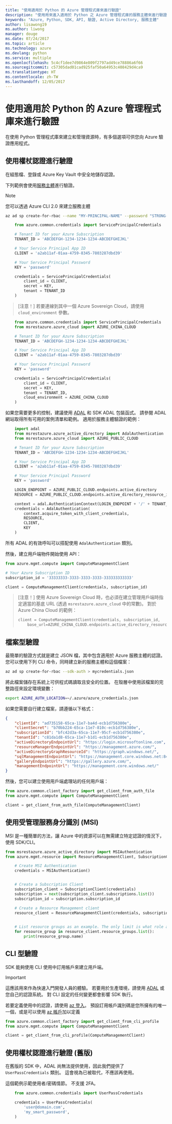 ```yaml
---
title: "使用適用於 Python 的 Azure 管理程式庫來進行驗證"
description: "使用用來進入適用於 Python 之 Azure 管理程式庫的服務主體來進行驗證"
keywords: "Azure, Python, SDK, API, 驗證, Active Directory, 服務主體"
author: lisawong19
ms.author: liwong
manager: douge
ms.date: 07/24/2017
ms.topic: article
ms.technology: azure
ms.devlang: python
ms.service: multiple
ms.openlocfilehash: 5c4cf1dee7d9864e809f2797ad49ce78886a6f66
ms.sourcegitcommit: c57305dad01cad925faf50a64953c408429d4ca9
ms.translationtype: HT
ms.contentlocale: zh-TW
ms.lasthandoff: 12/05/2017
---
```

# <a name="authenticate-with-the-azure-management-libraries-for-python"></a>使用適用於 Python 的 Azure 管理程式庫來進行驗證

在使用 Python 管理程式庫來建立和管理資源時，有多個選項可供您向 Azure 驗證應用程式。

## <a name="mgmt-auth-token"></a>使用權杖認證進行驗證

在組態檔、登錄或 Azure Key Vault 中安全地儲存認證。

下列範例會使用[服務主體](https://docs.microsoft.com/cli/azure/create-an-azure-service-principal-azure-cli?toc=%2fazure%2fazure-resource-manager%2ftoc.json)進行驗證。

> [!NOTE]
> 您可以透過 Azure CLI 2.0 來建立服務主體
> ```bash
> az ad sp create-for-rbac --name "MY-PRINCIPAL-NAME" --password "STRONG-SECRET-PASSWORD"
> ```

```python
    from azure.common.credentials import ServicePrincipalCredentials

    # Tenant ID for your Azure Subscription
    TENANT_ID = 'ABCDEFGH-1234-1234-1234-ABCDEFGHIJKL'

    # Your Service Principal App ID
    CLIENT = 'a2ab11af-01aa-4759-8345-7803287dbd39'

    # Your Service Principal Password
    KEY = 'password'

    credentials = ServicePrincipalCredentials(
        client_id = CLIENT,
        secret = KEY,
        tenant = TENANT_ID
    )
```

> [注意！] 若要連線到其中一個 Azure Sovereign Cloud，請使用 `cloud_environment` 參數。

```python
    from azure.common.credentials import ServicePrincipalCredentials
    from msrestazure.azure_cloud import AZURE_CHINA_CLOUD

    # Tenant ID for your Azure Subscription
    TENANT_ID = 'ABCDEFGH-1234-1234-1234-ABCDEFGHIJKL'

    # Your Service Principal App ID
    CLIENT = 'a2ab11af-01aa-4759-8345-7803287dbd39'

    # Your Service Principal Password
    KEY = 'password'

    credentials = ServicePrincipalCredentials(
        client_id = CLIENT,
        secret = KEY,
        tenant = TENANT_ID,
        cloud_environment = AZURE_CHINA_CLOUD
    )
```

如果您需要更多的控制，建議使用 [ADAL](https://github.com/AzureAD/azure-activedirectory-library-for-python) 和 SDK ADAL 包裝函式。 請參閱 ADAL 網站取得所有可用的案例清單和範例。 適用於服務主體驗證的範例：

```python
    import adal
    from msrestazure.azure_active_directory import AdalAuthentication
    from msrestazure.azure_cloud import AZURE_PUBLIC_CLOUD

    # Tenant ID for your Azure Subscription
    TENANT_ID = 'ABCDEFGH-1234-1234-1234-ABCDEFGHIJKL'

    # Your Service Principal App ID
    CLIENT = 'a2ab11af-01aa-4759-8345-7803287dbd39'

    # Your Service Principal Password
    KEY = 'password'

    LOGIN_ENDPOINT = AZURE_PUBLIC_CLOUD.endpoints.active_directory
    RESOURCE = AZURE_PUBLIC_CLOUD.endpoints.active_directory_resource_id

    context = adal.AuthenticationContext(LOGIN_ENDPOINT + '/' + TENANT_ID)
    credentials = AdalAuthentication(
        context.acquire_token_with_client_credentials,
        RESOURCE,
        CLIENT,
        KEY
    )
```

所有 ADAL 的有效呼叫可以搭配使用 `AdalAuthentication` 類別。

然後，建立用戶端物件開始使用 API：

```python
from azure.mgmt.compute import ComputeManagementClient

# Your Azure Subscription ID
subscription_id = '33333333-3333-3333-3333-333333333333'

client = ComputeManagementClient(credentials, subscription_id)
```

> [注意！] 使用 Azure Sovereign Cloud 時，也必須在建立管理用戶端時指定適當的基底 URL (透過 `msrestazure.azure_cloud` 中的常數)。 對於 Azure China Cloud 的範例：
> ```python
> client = ComputeManagementClient(credentials, subscription_id,
>     base_url=AZURE_CHINA_CLOUD.endpoints.active_directory_resource_id)
> ```


## <a name="mgmt-auth-file"></a>檔案型驗證

最簡單的驗證方式就是建立 JSON 檔，其中包含適用於 Azure 服務主體的認證。 您可以使用下列 CLI 命令，同時建立新的服務主體和這個檔案：

```bash
az ad sp create-for-rbac --sdk-auth > mycredentials.json
```

將此檔案儲存在系統上可供程式碼讀取且安全的位置。 在殼層中使用該檔案的完整路徑來設定環境變數：

```bash
export AZURE_AUTH_LOCATION=~/.azure/azure_credentials.json
```

如果您需要自行建立檔案，請遵循以下格式：

```json
{
    "clientId": "ad735158-65ca-11e7-ba4d-ecb1d756380e",
    "clientSecret": "b70bb224-65ca-11e7-810c-ecb1d756380e",
    "subscriptionId": "bfc42d3a-65ca-11e7-95cf-ecb1d756380e",
    "tenantId": "c81da1d8-65ca-11e7-b1d1-ecb1d756380e",
    "activeDirectoryEndpointUrl": "https://login.microsoftonline.com",
    "resourceManagerEndpointUrl": "https://management.azure.com/",
    "activeDirectoryGraphResourceId": "https://graph.windows.net/",
    "sqlManagementEndpointUrl": "https://management.core.windows.net:8443/",
    "galleryEndpointUrl": "https://gallery.azure.com/",
    "managementEndpointUrl": "https://management.core.windows.net/"
}
```

然後，您可以建立使用用戶端處理站的任何用戶端：
```python
from azure.common.client_factory import get_client_from_auth_file
from azure.mgmt.compute import ComputeManagementClient

client = get_client_from_auth_file(ComputeManagementClient)
```

## <a name="mgmt-auth-msi"></a>使用受管理服務身分識別 (MSI) 
MSI 是一種簡單的方法，讓 Azure 中的資源可以在無需建立特定認證的情況下，使用 SDK/CLI。

```python
from msrestazure.azure_active_directory import MSIAuthentication
from azure.mgmt.resource import ResourceManagementClient, SubscriptionClient

    # Create MSI Authentication
    credentials = MSIAuthentication()


    # Create a Subscription Client
    subscription_client = SubscriptionClient(credentials)
    subscription = next(subscription_client.subscriptions.list())
    subscription_id = subscription.subscription_id

    # Create a Resource Management client
    resource_client = ResourceManagementClient(credentials, subscription_id)

    
    # List resource groups as an example. The only limit is what role and policy are assigned to this MSI token.
    for resource_group in resource_client.resource_groups.list():
        print(resource_group.name)

```

## <a name="mgmt-auth-cli"></a>CLI 型驗證

SDK 能夠使用 CLI 使用中訂用帳戶來建立用戶端。

> [!IMPORTANT]
> 這應該用來作為快速入門開發人員的體驗。 若要用於生產環境，請使用 [ADAL](#authenticate-with-token-credentials) 或您自己的認證系統。
> 對 CLI 設定的任何變更都會影響 SDK 執行。

若要定義使用中的認證，請使用 [az 登入](https://docs.microsoft.com/cli/azure/authenticate-azure-cli)。
預設訂用帳戶識別碼是您所擁有的唯一一個，或是可以使用 [az 帳戶](https://docs.microsoft.com/cli/azure/manage-azure-subscriptions-azure-cli)加以定義

```python
from azure.common.client_factory import get_client_from_cli_profile
from azure.mgmt.compute import ComputeManagementClient

client = get_client_from_cli_profile(ComputeManagementClient)
```

## <a name="mgmt-auth-legacy"></a>使用權杖認證進行驗證 (舊版)

在舊版的 SDK 中，ADAL 尚無法提供使用，因此我們提供了 `UserPassCredentials` 類別。 這會視為已被取代，不應該再使用。

這個範例示範使用者/密碼情節。 不支援 2FA。

```python
    from azure.common.credentials import UserPassCredentials

    credentials = UserPassCredentials(
        'user@domain.com',
        'my_smart_password',
    )
```
